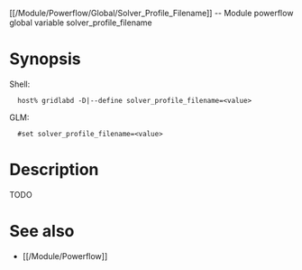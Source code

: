 [[/Module/Powerflow/Global/Solver_Profile_Filename]] -- Module powerflow global variable solver_profile_filename

# Synopsis
Shell:
~~~
  host% gridlabd -D|--define solver_profile_filename=<value>
~~~
GLM:
~~~
  #set solver_profile_filename=<value>
~~~

# Description

TODO

# See also
* [[/Module/Powerflow]]

